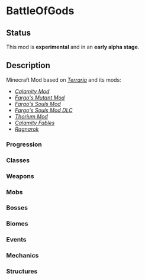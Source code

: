 # BattleOfGods
## Status
This mod is **experimental** and in an **early alpha stage**.

## Description
Minecraft Mod based on [*Terraria*](https://terraria.org/) and its mods:

 - [*Calamity Mod*](https://steamcommunity.com/sharedfiles/filedetails/?id=2824688072)
 - [*Fargo's Mutant Mod*](https://steamcommunity.com/sharedfiles/filedetails/?id=2570931073)
 - [*Fargo's Souls Mod*](https://steamcommunity.com/sharedfiles/filedetails/?id=2815540735)
 - [*Fargo's Souls Mod DLC*](https://steamcommunity.com/sharedfiles/filedetails/?id=3044249615)
 - [*Thorium Mod*](https://steamcommunity.com/sharedfiles/filedetails/?id=2909886416)
 - [*Calamity Fables*](https://steamcommunity.com/sharedfiles/filedetails/?id=3449156562)
 - [*Ragnarok*](https://steamcommunity.com/sharedfiles/filedetails/?id=3114886209)
### Progression

### Classes

### Weapons

### Mobs

### Bosses

### Biomes

### Events

### Mechanics

### Structures

<!--stackedit_data:
eyJoaXN0b3J5IjpbLTMzMzE2MDA3MSwtMzMzMTYwMDcxLDE4OT
g5OTE3NDYsMTI5MTYxMjY0NCwtMzMzMTYwMDcxLC0xMzM1NjQx
OTQ1LDk1MTA4NjY2MywxNzg5NTA1MDg3LDEwNTA4MTU2OTcsMT
A1MDgxNTY5NywtMTg5NjQzMzQxOSwxNjA2MDgyMzM0LC0xODE2
NDI2NDU1XX0=
-->
